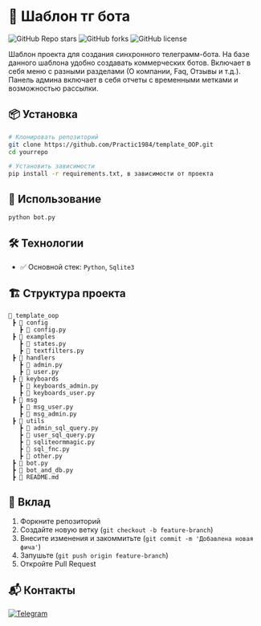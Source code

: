 # 📌 Шаблон тг бота

![GitHub Repo stars](https://img.shields.io/github/stars/Practic1984/template_OOP?style=social)
![GitHub forks](https://img.shields.io/github/forks/Practic1984/template_OOP?style=social)
![GitHub license](https://img.shields.io/github/license/Practic1984/template_OOP)

Шаблон проекта для создания синхронного телеграмм-бота. На базе данного шаблона удобно создавать коммерческих ботов. Включает в себя меню с разными разделами (О компании, Faq, Отзывы и т.д.). Панель админа включает в себя отчеты с временными метками и возможностью рассылки. 

## 📦 Установка

```bash
# Клонировать репозиторий
git clone https://github.com/Practic1984/template_OOP.git
cd yourrepo

# Установить зависимости
pip install -r requirements.txt, в зависимости от проекта
```

## 🚀 Использование

```bash
python bot.py
```

## 🛠 Технологии

- ✅ Основной стек: `Python`, `Sqlite3`

## 🏗 Структура проекта

```
📂 template_oop
 ┣ 📂 config
   ┣ 📜 config.py
 ┣ 📂 examples
   ┣ 📜 states.py
   ┣ 📜 textfilters.py
 ┣ 📂 handlers
   ┣ 📜 admin.py
   ┣ 📜 user.py
 ┣ 📂 keyboards
   ┣ 📜 keyboards_admin.py
   ┣ 📜 keyboards_user.py
 ┣ 📂 msg
   ┣ 📜 msg_user.py
   ┣ 📜 msg_admin.py
 ┣ 📂 utils
   ┣ 📜 admin_sql_query.py
   ┣ 📜 user_sql_query.py
   ┣ 📜 sqliteormmagic.py
   ┣ 📜 sql_fnc.py
   ┣ 📜 other.py
 ┣ 📜 bot.py
 ┣ 📜 bot_and_db.py
 ┣ 📜 README.md
```

## 🤝 Вклад

1. Форкните репозиторий
2. Создайте новую ветку (`git checkout -b feature-branch`)
3. Внесите изменения и закоммитьте (`git commit -m 'Добавлена новая фича'`)
4. Запушьте (`git push origin feature-branch`)
5. Откройте Pull Request

## 📬 Контакты

[![Telegram](https://img.shields.io/badge/Telegram-26A5E4?style=for-the-badge&logo=telegram&logoColor=white)](https://t.me/Practic_old)  
